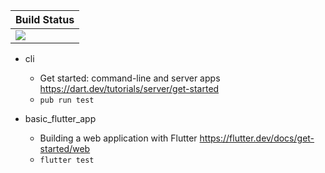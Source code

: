 |  **Build Status**                |
|:---------------------------------|
|  [![][actions-img]][actions-url] |


* cli
  - Get started: command-line and server apps https://dart.dev/tutorials/server/get-started
  - `pub run test`

* basic_flutter_app
  - Building a web application with Flutter https://flutter.dev/docs/get-started/web
  - `flutter test`


[actions-img]: https://github.com/wookay/dartcat/workflows/CI/badge.svg
[actions-url]: https://github.com/wookay/dartcat/actions
